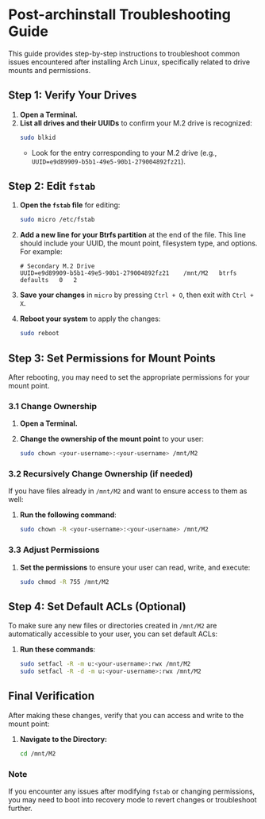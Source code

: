 # Post-archinstall Troubleshooting Guide

This guide provides step-by-step instructions to troubleshoot common issues encountered after installing Arch Linux, specifically related to drive mounts and permissions.

## Step 1: Verify Your Drives

1. **Open a Terminal.**
2. **List all drives and their UUIDs** to confirm your M.2 drive is recognized:
   ```bash
   sudo blkid
   ```
   - Look for the entry corresponding to your M.2 drive (e.g., `UUID=e9d89909-b5b1-49e5-90b1-279004892fz21`).

## Step 2: Edit `fstab`

1. **Open the `fstab` file** for editing:
   ```bash
   sudo micro /etc/fstab
   ```

2. **Add a new line for your Btrfs partition** at the end of the file. This line should include your UUID, the mount point, filesystem type, and options. For example:
   ```plaintext
   # Secondary M.2 Drive
   UUID=e9d89909-b5b1-49e5-90b1-279004892fz21    /mnt/M2   btrfs   defaults   0   2
   ```

3. **Save your changes** in `micro` by pressing `Ctrl + O`, then exit with `Ctrl + X`.

4. **Reboot your system** to apply the changes:
   ```bash
   sudo reboot
   ```

## Step 3: Set Permissions for Mount Points

After rebooting, you may need to set the appropriate permissions for your mount point.

### 3.1 Change Ownership

1. **Open a Terminal.**

2. **Change the ownership of the mount point** to your user:
   ```bash
   sudo chown <your-username>:<your-username> /mnt/M2
   ```

### 3.2 Recursively Change Ownership (if needed)

If you have files already in `/mnt/M2` and want to ensure access to them as well:

1. **Run the following command**:
   ```bash
   sudo chown -R <your-username>:<your-username> /mnt/M2
   ```

### 3.3 Adjust Permissions

1. **Set the permissions** to ensure your user can read, write, and execute:
   ```bash
   sudo chmod -R 755 /mnt/M2
   ```

## Step 4: Set Default ACLs (Optional)

To make sure any new files or directories created in `/mnt/M2` are automatically accessible to your user, you can set default ACLs:

1. **Run these commands**:
   ```bash
   sudo setfacl -R -m u:<your-username>:rwx /mnt/M2
   sudo setfacl -R -d -m u:<your-username>:rwx /mnt/M2
   ```

## Final Verification

After making these changes, verify that you can access and write to the mount point:

1. **Navigate to the Directory:**
   ```bash
   cd /mnt/M2
   ```

### Note

If you encounter any issues after modifying `fstab` or changing permissions, you may need to boot into recovery mode to revert changes or troubleshoot further.
